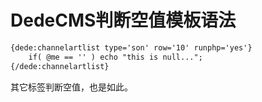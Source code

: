 # DedeCMS判断空值模板语法

```html
{dede:channelartlist type='son' row='10' runphp='yes'}
    if( @me == '' ) echo "this is null...";
{/dede:channelartlist}
```

其它标签判断空值，也是如此。